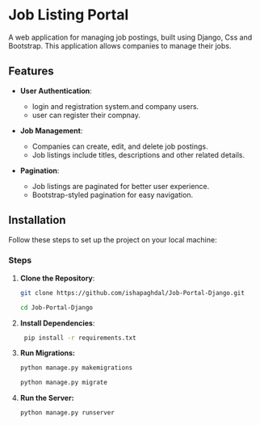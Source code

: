 # Job Listing Portal

A web application for managing job postings, built using Django, Css and Bootstrap. This application allows companies to manage their jobs.

## Features

- **User Authentication**: 
  - login and registration system.and company users.
  - user can register their compnay.

- **Job Management**:
  - Companies can create, edit, and delete job postings.
  - Job listings include titles, descriptions and other related details.

- **Pagination**:
  - Job listings are paginated for better user experience.
  - Bootstrap-styled pagination for easy navigation.


## Installation

Follow these steps to set up the project on your local machine:


### Steps
1. **Clone the Repository**:
   ```bash
   git clone https://github.com/ishapaghdal/Job-Portal-Django.git
   ```
   ```bash
   cd Job-Portal-Django

2. **Install Dependencies**:
   ```bash
    pip install -r requirements.txt
3. **Run Migrations:**
    ```bash
    python manage.py makemigrations
    ```
    ```bash
    python manage.py migrate

4. **Run the Server:**
    ```bash
    python manage.py runserver
